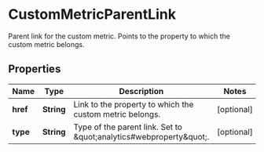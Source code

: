 

# CustomMetricParentLink

Parent link for the custom metric. Points to the property to which the custom metric belongs.

## Properties

| Name | Type | Description | Notes |
|------------ | ------------- | ------------- | -------------|
|**href** | **String** | Link to the property to which the custom metric belongs. |  [optional] |
|**type** | **String** | Type of the parent link. Set to \&quot;analytics#webproperty\&quot;. |  [optional] |



